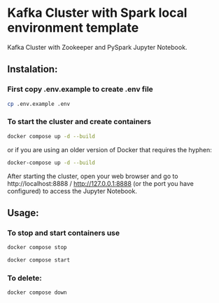 # Kafka Cluster with Spark local environment template

Kafka Cluster with Zookeeper and PySpark Jupyter Notebook.

## Instalation:
### First copy .env.example to create .env file
```bash
cp .env.example .env
```
### To start the cluster and create containers
```bash 
docker compose up -d --build
```
or if you are using an older version of Docker that requires the hyphen:
```bash
docker-compose up -d --build
```
After starting the cluster, open your web browser and go to http://localhost:8888 / http://127.0.0.1:8888 (or the port you have configured) to access the Jupyter Notebook.

## Usage:
### To stop and start containers use
```bash
docker compose stop
```
```bash
docker compose start
```
### To delete:
```bash
docker compose down
```
